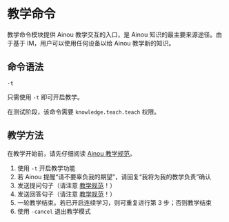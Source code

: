 # 教学命令

教学命令模块提供 Ainou 教学交互的入口，是 Ainou 知识的最主要来源途径。由于基于 IM，用户可以使用任何设备以给 Ainou 教学新的知识。

## 命令语法

    -t

只需使用 `-t` 即可开启教学。

在测试阶段，该命令需要 `knowledge.teach.teach` 权限。

## 教学方法

在教学开始前，请先仔细阅读 [Ainou 教学规范](../rules/teach.md)。

1. 使用 `-t` 开启教学功能
2. 若 Ainou 提醒“请不要辜负我的期望”，请回复“我将为我的教学负责”确认
3. 发送提问句子（请注意 [教学规范](../rules/teach.md)！）
4. 发送回答句子（请注意 [教学规范](../rules/teach.md)！） 
5. 一轮教学结束。若已开启连续学习，则可重复进行第 3 步；否则教学结束
6. 使用 `-cancel` 退出教学模式